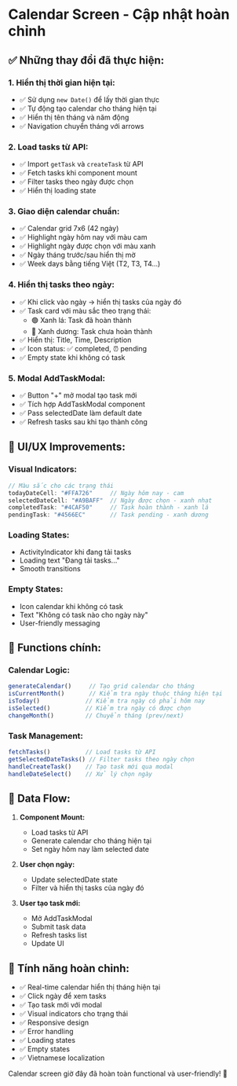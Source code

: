 # Calendar Screen - Cập nhật hoàn chỉnh

## ✅ **Những thay đổi đã thực hiện:**

### **1. Hiển thị thời gian hiện tại:**
- ✅ Sử dụng `new Date()` để lấy thời gian thực
- ✅ Tự động tạo calendar cho tháng hiện tại
- ✅ Hiển thị tên tháng và năm động
- ✅ Navigation chuyển tháng với arrows

### **2. Load tasks từ API:**
- ✅ Import `getTask` và `createTask` từ API
- ✅ Fetch tasks khi component mount
- ✅ Filter tasks theo ngày được chọn
- ✅ Hiển thị loading state

### **3. Giao diện calendar chuẩn:**
- ✅ Calendar grid 7x6 (42 ngày)
- ✅ Highlight ngày hôm nay với màu cam
- ✅ Highlight ngày được chọn với màu xanh
- ✅ Ngày tháng trước/sau hiển thị mờ
- ✅ Week days bằng tiếng Việt (T2, T3, T4...)

### **4. Hiển thị tasks theo ngày:**
- ✅ Khi click vào ngày → hiển thị tasks của ngày đó
- ✅ Task card với màu sắc theo trạng thái:
  - 🟢 Xanh lá: Task đã hoàn thành
  - 🔵 Xanh dương: Task chưa hoàn thành
- ✅ Hiển thị: Title, Time, Description
- ✅ Icon status: ✅ completed, ⏰ pending
- ✅ Empty state khi không có task

### **5. Modal AddTaskModal:**
- ✅ Button "+" mở modal tạo task mới
- ✅ Tích hợp AddTaskModal component
- ✅ Pass selectedDate làm default date
- ✅ Refresh tasks sau khi tạo thành công

## **🎨 UI/UX Improvements:**

### **Visual Indicators:**
```typescript
// Màu sắc cho các trạng thái
todayDateCell: "#FFA726"     // Ngày hôm nay - cam
selectedDateCell: "#A9BAFF"  // Ngày được chọn - xanh nhạt
completedTask: "#4CAF50"     // Task hoàn thành - xanh lá
pendingTask: "#4566EC"       // Task pending - xanh dương
```

### **Loading States:**
- ActivityIndicator khi đang tải tasks
- Loading text "Đang tải tasks..."
- Smooth transitions

### **Empty States:**
- Icon calendar khi không có task
- Text "Không có task nào cho ngày này"
- User-friendly messaging

## **📱 Functions chính:**

### **Calendar Logic:**
```typescript
generateCalendar()     // Tạo grid calendar cho tháng
isCurrentMonth()       // Kiểm tra ngày thuộc tháng hiện tại
isToday()             // Kiểm tra ngày có phải hôm nay
isSelected()          // Kiểm tra ngày có được chọn
changeMonth()         // Chuyển tháng (prev/next)
```

### **Task Management:**
```typescript
fetchTasks()          // Load tasks từ API
getSelectedDateTasks() // Filter tasks theo ngày chọn
handleCreateTask()    // Tạo task mới qua modal
handleDateSelect()    // Xử lý chọn ngày
```

## **🔄 Data Flow:**

1. **Component Mount:**
   - Load tasks từ API
   - Generate calendar cho tháng hiện tại
   - Set ngày hôm nay làm selected date

2. **User chọn ngày:**
   - Update selectedDate state
   - Filter và hiển thị tasks của ngày đó

3. **User tạo task mới:**
   - Mở AddTaskModal
   - Submit task data
   - Refresh tasks list
   - Update UI

## **🎯 Tính năng hoàn chỉnh:**
- ✅ Real-time calendar hiển thị tháng hiện tại
- ✅ Click ngày để xem tasks
- ✅ Tạo task mới với modal
- ✅ Visual indicators cho trạng thái
- ✅ Responsive design
- ✅ Error handling
- ✅ Loading states
- ✅ Empty states
- ✅ Vietnamese localization

Calendar screen giờ đây đã hoàn toàn functional và user-friendly! 🎉
